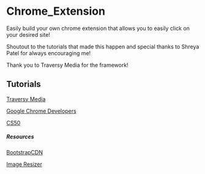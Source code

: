 # Chrome_Extension

Easily build your own chrome extension that allows you to easily click on your desired site! 

Shoutout to the tutorials that made this happen and special thanks to Shreya Patel for always encouraging me! 

Thank you to Traversy Media for the framework! 

## Tutorials
[Traversy Media](https://www.youtube.com/watch?v=wHZCYi1K664)

[Google Chrome Developers](https://developer.chrome.com/extensions/overview)

[CS50](https://www.youtube.com/watch?v=Zz7HRDj9E-o&t=337s)

##### Resources
[BootstrapCDN](https://www.bootstrapcdn.com/fontawesome/)

[Image Resizer](http://www.simpleimageresizer.com/)
